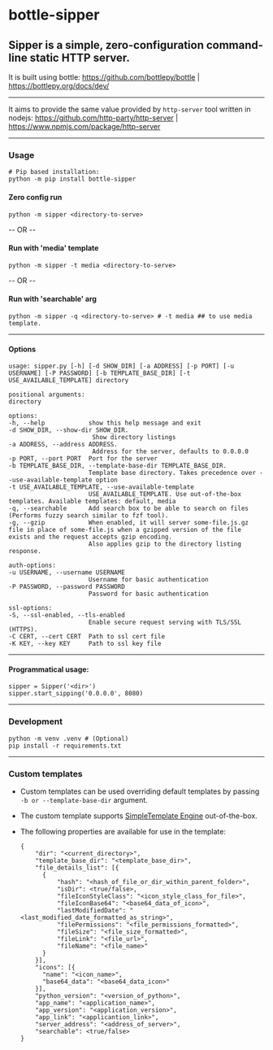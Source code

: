 # bottle-sipper

## Sipper is a simple, zero-configuration command-line static HTTP server. 

It is built using bottle: 
https://github.com/bottlepy/bottle | https://bottlepy.org/docs/dev/


---


It aims to provide the same value provided by `http-server` tool written in nodejs:
https://github.com/http-party/http-server | https://www.npmjs.com/package/http-server

---

### Usage

    # Pip based installation:
    python -m pip install bottle-sipper
    
#### Zero config run
    python -m sipper <directory-to-serve>

-- OR --

#### Run with 'media' template
    python -m sipper -t media <directory-to-serve>

-- OR --

#### Run with 'searchable' arg
    python -m sipper -q <directory-to-serve> # -t media ## to use media template.

---

#### Options
    
    usage: sipper.py [-h] [-d SHOW_DIR] [-a ADDRESS] [-p PORT] [-u USERNAME] [-P PASSWORD] [-b TEMPLATE_BASE_DIR] [-t USE_AVAILABLE_TEMPLATE] directory

    positional arguments:
    directory

    options:
    -h, --help            show this help message and exit
    -d SHOW_DIR, --show-dir SHOW_DIR. 
                           Show directory listings
    -a ADDRESS, --address ADDRESS. 
                           Address for the server, defaults to 0.0.0.0
    -p PORT, --port PORT  Port for the server
    -b TEMPLATE_BASE_DIR, --template-base-dir TEMPLATE_BASE_DIR. 
                          Template base directory. Takes precedence over --use-available-template option
    -t USE_AVAILABLE_TEMPLATE, --use-available-template 
                          USE_AVAILABLE_TEMPLATE. Use out-of-the-box templates. Available templates: default, media
    -q, --searchable      Add search box to be able to search on files (Performs fuzzy search similar to fzf tool).
    -g, --gzip            When enabled, it will server some-file.js.gz file in place of some-file.js when a gzipped version of the file exists and the request accepts gzip encoding.
                          Also applies gzip to the directory listing response.

    auth-options:
    -u USERNAME, --username USERNAME
                          Username for basic authentication
    -P PASSWORD, --password PASSWORD
                          Password for basic authentication

    ssl-options:
    -S, --ssl-enabled, --tls-enabled
                          Enable secure request serving with TLS/SSL (HTTPS).
    -C CERT, --cert CERT  Path to ssl cert file
    -K KEY, --key KEY     Path to ssl key file
---

#### Programmatical usage:
  
    sipper = Sipper('<dir>')
    sipper.start_sipping('0.0.0.0', 8080)

---

### Development

    python -m venv .venv # (Optional)
    pip install -r requirements.txt

---


### Custom templates
- Custom templates can be used overriding default templates by passing `-b or --template-base-dir` argument.
- The custom template supports [SimpleTemplate Engine](https://bottlepy.org/docs/dev/stpl.html) out-of-the-box.
- The following properties are available for use in the template:


      {
          "dir": "<current_directory>",
          "template_base_dir": "<template_base_dir>",
          "file_details_list": [{
            {
                "hash": "<hash_of_file_or_dir_within_parent_folder>",
                "isDir": <true/false>,
                "fileIconStyleClass": "<icon_style_class_for_file>",
                "fileIconBase64": "<base64_data_of_icon>",
                "lastModifiedDate": "<last_modified_date_formatted_as_string>",
                "filePermissions": "<file_permissions_formatted>",
                "fileSize": "<file_size_formatted>",
                "fileLink": "<file_url>",
                "fileName": "<file_name>"
            }
          }],
          "icons": [{
            "name": "<icon_name>",
            "base64_data": "<base64_data_icon>"
          }],
          "python_version": "<version_of_python>",
          "app_name": "<application_name>",
          "app_version": "<application_version>",
          "app_link": "<applicantion_link>",
          "server_address": "<address_of_server>",
          "searchable": <true/false>
      }

